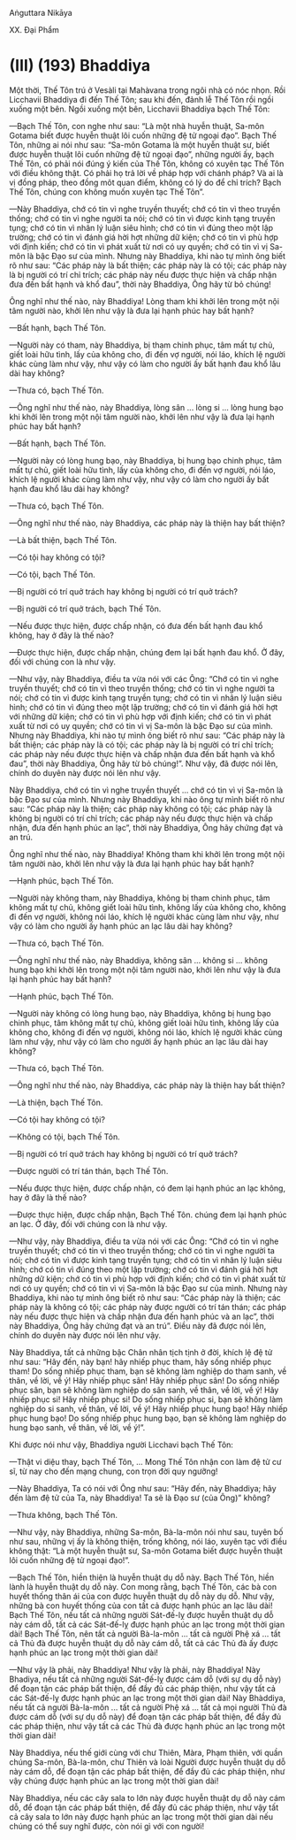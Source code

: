 Aṅguttara Nikāya

XX. Ðại Phẩm

# (III) (193) Bhaddiya

Một thời, Thế Tôn trú ở Vesàli tại Mahàvana trong ngôi nhà có nóc nhọn. Rồi Licchavii Bhaddiya đi đến Thế Tôn; sau khi đến, đảnh lễ Thế Tôn rồi ngồi xuống một bên. Ngồi xuống một bên, Licchavii Bhaddiya bạch Thế Tôn:

—Bạch Thế Tôn, con nghe như sau: “Là một nhà huyễn thuật, Sa-môn Gotama biết được huyễn thuật lôi cuốn những đệ tử ngoại đạo”. Bạch Thế Tôn, những ai nói như sau: “Sa-môn Gotama là một huyễn thuật sư, biết được huyễn thuật lôi cuốn những đệ tử ngoại đạo”, những người ấy, bạch Thế Tôn, có phải nói đúng ý kiến của Thế Tôn, không có xuyên tạc Thế Tôn với điều không thật. Có phải họ trả lời về pháp hợp với chánh pháp? Và ai là vị đồng pháp, theo đồng môt quan điểm, không có lý do để chỉ trích? Bạch Thế Tôn, chúng con không muốn xuyên tạc Thế Tôn”.

—Này Bhaddiya, chớ có tin vì nghe truyền thuyết; chớ có tin vì theo truyền thống; chớ có tin vì nghe người ta nói; chớ có tin vì được kinh tạng truyền tụng; chớ có tin vì nhân lý luận siêu hình; chớ có tin vì đúng theo một lập trường; chớ có tin vì đánh giá hời hợt những dữ kiện; chớ có tin vì phù hợp với định kiến; chớ có tin vì phát xuất từ nơi có uy quyền; chớ có tin vì vị Sa-môn là bậc Ðạo sư của mình. Nhưng này Bhaddiya, khi nào tự mình ông biết rõ như sau: “Các pháp này là bất thiện; các pháp này là có tội; các pháp này là bị người có trí chỉ trích; các pháp này nếu được thực hiện và chấp nhận đưa đến bất hạnh và khổ đau”, thời này Bhaddiya, Ông hãy từ bỏ chúng!

Ông nghĩ như thế nào, này Bhaddiya! Lòng tham khi khởi lên trong một nội tâm người nào, khởi lên như vậy là đưa lại hạnh phúc hay bất hạnh?

—Bất hạnh, bạch Thế Tôn.

—Người này có tham, này Bhaddiya, bị tham chinh phục, tâm mất tự chủ, giết loài hữu tình, lấy của không cho, đi đến vợ người, nói láo, khích lệ người khác cùng làm như vậy, như vậy có làm cho người ấy bất hạnh đau khổ lâu dài hay không?

—Thưa có, bạch Thế Tôn.

—Ông nghĩ như thế nào, này Bhaddiya, lòng sân ... lòng si ... lòng hung bạo khi khởi lên trong một nội tâm người nào, khởi lên như vậy là đưa lại hạnh phúc hay bất hạnh?

—Bất hạnh, bạch Thế Tôn.

—Người này có lòng hung bạo, này Bhaddiya, bị hung bạo chinh phục, tâm mất tự chủ, giết loài hữu tình, lấy của không cho, đi đến vợ người, nói láo, khích lệ người khác cùng làm như vậy, như vậy có làm cho người ấy bất hạnh đau khổ lâu dài hay không?

—Thưa có, bạch Thế Tôn.

—Ông nghĩ như thế nào, này Bhaddiya, các pháp này là thiện hay bất thiện?

—Là bất thiện, bạch Thế Tôn.

—Có tội hay không có tội?

—Có tội, bạch Thế Tôn.

—Bị người có trí quở trách hay không bị người có trí quở trách?

—Bị người có trí quở trách, bạch Thế Tôn.

—Nếu được thực hiện, được chấp nhận, có đưa đến bất hạnh đau khổ không, hay ở đây là thế nào?

—Ðược thực hiện, được chấp nhận, chúng đem lại bất hạnh đau khổ. Ở đây, đối với chúng con là như vậy.

—Như vậy, này Bhaddiya, điều ta vừa nói với các Ông: “Chớ có tin vì nghe truyền thuyết; chớ có tin vì theo truyền thống; chớ có tin vì nghe người ta nói; chớ có tin vì được kinh tạng truyền tụng; chớ có tin vì nhân lý luận siêu hình; chớ có tin vì đúng theo một lập trường; chớ có tin vì đánh giá hời hợt với những dữ kiện; chớ có tin vì phù hợp với định kiến; chớ có tin vì phát xuất từ nơi có uy quyền; chớ có tin vì vị Sa-môn là bậc Ðạo sư của mình. Nhưng này Bhaddiya, khi nào tự mình ông biết rõ như sau: “Các pháp này là bất thiện; các pháp này là có tội; các pháp này là bị người có trí chỉ trích; các pháp này nếu được thực hiện và chấp nhận đưa đến bất hạnh và khổ đau”, thời này Bhaddiya, Ông hãy từ bỏ chúng!”. Như vậy, đã được nói lên, chính do duyên này được nói lên như vậy.

Này Bhaddiya, chớ có tin vì nghe truyền thuyết ... chớ có tin vì vị Sa-môn là bậc Ðạo sư của mình. Nhưng này Bhaddiya, khi nào ông tự mình biết rõ như sau: “Các pháp này là thiện; các pháp này không có tội; các pháp này là không bị người có trí chỉ trích; các pháp này nếu được thực hiện và chấp nhận, đưa đến hạnh phúc an lạc”, thời này Bhaddiya, Ông hãy chứng đạt và an trú.

Ông nghĩ như thế nào, này Bhaddiya! Không tham khi khởi lên trong một nội tâm người nào, khởi lên như vậy là đưa lại hạnh phúc hay bất hạnh?

—Hạnh phúc, bạch Thế Tôn.

—Người này không tham, này Bhaddiya, không bị tham chinh phục, tâm không mất tự chủ, không giết loài hữu tình, không lấy của không cho, không đi đến vợ người, không nói láo, khích lệ người khác cùng làm như vậy, như vậy có làm cho người ấy hạnh phúc an lạc lâu dài hay không?

—Thưa có, bạch Thế Tôn.

—Ông nghĩ như thế nào, này Bhaddiya, không sân ... không si ... không hung bạo khi khởi lên trong một nội tâm người nào, khởi lên như vậy là đưa lại hạnh phúc hay bất hạnh?

—Hạnh phúc, bạch Thế Tôn.

—Người này không có lòng hung bạo, này Bhaddiya, không bị hung bạo chinh phục, tâm không mất tự chủ, không giết loài hữu tình, không lấy của không cho, không đi đến vợ người, không nói láo, khích lệ người khác cùng làm như vậy, như vậy có làm cho người ấy hạnh phúc an lạc lâu dài hay không?

—Thưa có, bạch Thế Tôn.

—Ông nghĩ như thế nào, này Bhaddiya, các pháp này là thiện hay bất thiện?

—Là thiện, bạch Thế Tôn.

—Có tội hay không có tội?

—Không có tội, bạch Thế Tôn.

—Bị người có trí quở trách hay không bị người có trí quở trách?

—Ðược người có trí tán thán, bạch Thế Tôn.

—Nếu được thực hiện, được chấp nhận, có đem lại hạnh phúc an lạc không, hay ở đây là thế nào?

—Ðược thực hiện, được chấp nhận, Bạch Thế Tôn. chúng đem lại hạnh phúc an lạc. Ở đây, đối với chúng con là như vậy.

—Như vậy, này Bhaddiya, điều ta vừa nói với các Ông: “Chớ có tin vì nghe truyền thuyết; chớ có tin vì theo truyền thống; chớ có tin vì nghe người ta nói; chớ có tin vì được kinh tạng truyền tụng; chớ có tin vì nhân lý luận siêu hình; chớ có tin vì đúng theo một lập trường; chớ có tin vì đánh giá hời hợt những dữ kiện; chớ có tin vì phù hợp với định kiến; chớ có tin vì phát xuất từ nơi có uy quyền; chớ có tin vì vị Sa-môn là bậc Ðạo sư của mình. Nhưng này Bhaddiya, khi nào tự mình ông biết rõ như sau: “Các pháp này là thiện; các pháp này là không có tội; các pháp này được người có trí tán thán; các pháp này nếu được thực hiện và chấp nhận đưa đến hạnh phúc và an lạc”, thời này Bhaddiya, Ông hãy chứng đạt và an trú”. Ðiều này đã được nói lên, chính do duyên này được nói lên như vậy.

Này Bhaddiya, tất cả những bậc Chân nhân tịch tịnh ở đời, khích lệ đệ tử như sau: “Hãy đến, này bạn! hãy nhiếp phục tham, hãy sống nhiếp phục tham! Do sống nhiếp phục tham, bạn sẽ không làm nghiệp do tham sanh, về thân, về lời, về ý! Hãy nhiếp phục sân! Hãy nhiếp phục sân! Do sống nhiếp phục sân, bạn sẽ không làm nghiệp do sân sanh, về thân, về lời, về ý! Hãy nhiếp phục si! Hãy nhiếp phục si! Do sống nhiếp phục si, bạn sẽ không làm nghiệp do si sanh, về thân, về lời, về ý! Hãy nhiếp phục hung bạo! Hãy nhiếp phục hung bạo! Do sống nhiếp phục hung bạo, bạn sẽ không làm nghiệp do hung bạo sanh, về thân, về lời, về ý!”.

Khi được nói như vậy, Bhaddiya người Licchavi bạch Thế Tôn:

—Thật vi diệu thay, bạch Thế Tôn, ... Mong Thế Tôn nhận con làm đệ tử cư sĩ, từ nay cho đến mạng chung, con trọn đời quy ngưỡng!

—Này Bhaddiya, Ta có nói với Ông như sau: “Hãy đến, này Bhaddiya; hãy đến làm đệ tử của Ta, này Bhaddiya! Ta sẽ là Ðạo sư (của Ông)” không?

—Thưa không, bạch Thế Tôn.

—Như vậy, này Bhaddiya, những Sa-môn, Bà-la-môn nói như sau, tuyên bố như sau, những vị ấy là không thiện, trống không, nói láo, xuyên tạc với điều không thật: “Là một huyễn thuật sư, Sa-môn Gotama biết được huyễn thuật lôi cuốn những đệ tử ngoại đạo!”.

—Bạch Thế Tôn, hiền thiện là huyễn thuật dụ dỗ này. Bạch Thế Tôn, hiền lành là huyễn thuật dụ dỗ này. Con mong rằng, bạch Thế Tôn, các bà con huyết thống thân ái của con được huyễn thuật dụ dỗ này dụ dỗ. Như vậy, những bà con huyết thống của con tất cả được hạnh phúc an lạc lâu dài! Bạch Thế Tôn, nếu tất cả những người Sát-đế-lỵ được huyễn thuật dụ dỗ này cám dỗ, tất cả các Sát-đế-lỵ được hạnh phúc an lạc trong một thời gian dài! Bạch Thế Tôn, nên tất cả người Bà-la-môn ... tất cả người Phệ xá ... tất cả Thủ đà được huyễn thuật dụ dỗ này cám dỗ, tất cả các Thủ đà ấy được hạnh phúc an lạc trong một thời gian dài!

—Như vậy là phải, này Bhaddiya! Như vậy là phải, này Bhaddiya! Này Bhadiya, nếu tất cả những người Sát-đế-lỵ được cám dỗ (với sự dụ dỗ này) để đoạn tận các pháp bất thiện, để đầy đủ các pháp thiện, như vậy tất cả các Sát-đế-lỵ được hạnh phúc an lạc trong một thời gian dài! Này Bhàddiya, nếu tất cả người Bà-la-môn ... tất cả người Phệ xá ... tất cả mọi người Thủ đà được cám dỗ (với sự dụ dỗ này) để đoạn tận các pháp bất thiện, để đầy đủ các pháp thiện, như vậy tất cả các Thủ đà được hạnh phúc an lạc trong một thời gian dài!

Này Bhaddiya, nếu thế giới cùng với chư Thiên, Màra, Phạm thiên, với quần chúng Sa-môn, Bà-la-môn, chư Thiên và loài Người được huyễn thuật dụ dỗ này cám dỗ, để đoạn tận các pháp bất thiện, để đầy đủ các pháp thiện, như vậy chúng được hạnh phúc an lạc trong một thời gian dài!

Này Bhaddiya, nếu các cây sala to lớn này được huyễn thuật dụ dỗ này cám dỗ, để đoạn tận các pháp bất thiện, để đầy đủ các pháp thiện, như vậy tất cả cây sala to lớn này được hạnh phúc an lạc trong một thời gian dài nếu chúng có thể suy nghĩ được, còn nói gì với con người!

